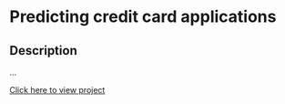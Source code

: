 <h1>Predicting credit card applications</h1>

<h2>Description</h2>
<p>...</p>
<p><a href="notebook.ipynb">Click here to view project</a></p>
